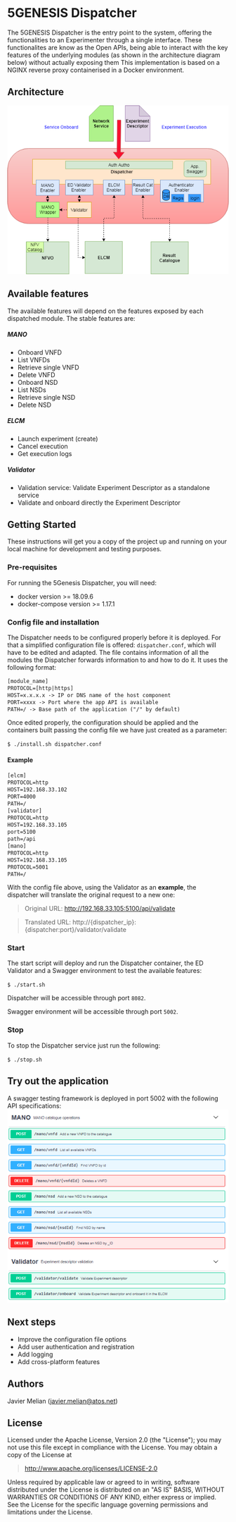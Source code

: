 # 5GENESIS Dispatcher

The 5GENESIS Dispatcher is the entry point to the system, offering the functionalities to an Experimenter through a single interface. These functionalites are know as the Open APIs, being able to interact with the key features of the underlying modules (as shown in the architecture diagram below) without actually exposing them
This implementation is based on a NGINX reverse proxy containerised in a Docker environment.

## Architecture
![](./images/dispatcher_arch.png)

## Available features
The available features will depend on the features exposed by each dispatched module. The stable features are:

##### MANO
- Onboard VNFD
- List VNFDs
- Retrieve single VNFD
- Delete VNFD
- Onboard NSD
- List NSDs
- Retrieve single NSD
- Delete NSD

##### ELCM
- Launch experiment (create)
- Cancel execution
- Get execution logs

##### Validator
- Validation service: Validate Experiment Descriptor as a standalone service
- Validate and onboard directly the Experiment Descriptor


## Getting Started

These instructions will get you a copy of the project up and running on your local machine for development and testing purposes.

### Pre-requisites

For running the 5Genesis Dispatcher, you will need:
- docker version >= 18.09.6
- docker-compose version >= 1.17.1

### Config file and installation
The Dispatcher needs to be configured properly before it is deployed. For that a simplified configuration file is offered: `dispatcher.conf`, which will have to be edited and adapted.
The file contains information of all the modules the Dispatcher forwards information to and how to do it. It uses the following format:

    [module_name]
    PROTOCOL=[http|https]
    HOST=x.x.x.x -> IP or DNS name of the host component
    PORT=xxxx -> Port where the app API is available
    PATH=/ -> Base path of the application ("/" by default)

Once edited properly, the configuration should be applied and the containers built passing the config file we have just created as a parameter:

`$ ./install.sh dispatcher.conf`

#### Example
    [elcm]
    PROTOCOL=http
    HOST=192.168.33.102
    PORT=4000
    PATH=/
    [validator]
    PROTOCOL=http
    HOST=192.168.33.105
    port=5100
    path=/api
    [mano]
    PROTOCOL=http
    HOST=192.168.33.105
    PROTOCOL=5001
    PATH=/
    
With the config file above, using the Validator as an **example**, the dispatcher will translate the original request to a new one:
> Original URL: http://192.168.33.105:5100/api/validate

> Translated URL: http://{dispatcher_ip}:{dispatcher:port}/validator/validate

### Start
The start script will deploy and run the Dispatcher container, the ED Validator and a Swagger environment to test the available features:

`$ ./start.sh`

Dispatcher will be accessible through port `8082`.

Swagger environment will be accessible through port `5002`.


### Stop
To stop the Dispatcher service just run the following: 

`$ ./stop.sh`

## Try out the application
A swagger testing framework is deployed in port 5002 with the following API specifications:
![](./images/swagger.PNG)

## Next steps
- Improve the configuration file options
- Add user authentication and registration
- Add logging
- Add cross-platform features

## Authors
Javier Melian (javier.melian@atos.net)

## License

Licensed under the Apache License, Version 2.0 (the "License");
you may not use this file except in compliance with the License.
You may obtain a copy of the License at

   > http://www.apache.org/licenses/LICENSE-2.0

Unless required by applicable law or agreed to in writing, software
distributed under the License is distributed on an "AS IS" BASIS,
WITHOUT WARRANTIES OR CONDITIONS OF ANY KIND, either express or implied.
See the License for the specific language governing permissions and
limitations under the License.

